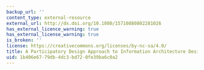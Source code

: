 ```yaml
---
backup_url: ''
content_type: external-resource
external_url: http://dx.doi.org/10.1080/15710880802281026
has_external_licence_warning: true
has_external_license_warning: true
is_broken: ''
license: https://creativecommons.org/licenses/by-nc-sa/4.0/
title: A Participatory Design Approach to Information Architecture Design for Children
uid: 1b406e67-79db-4dc3-bd72-0fe39ba6c0a2
---
```

